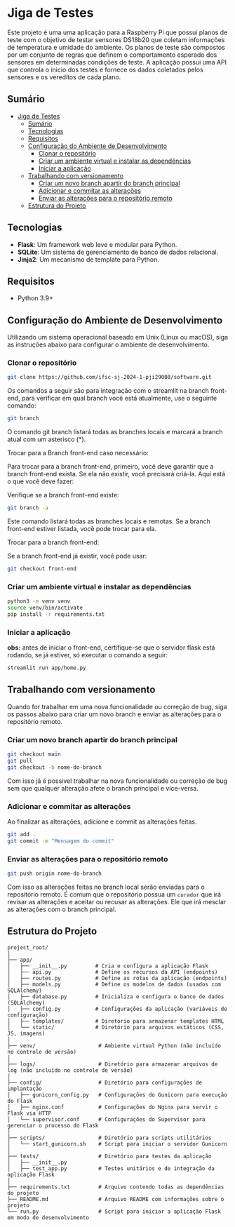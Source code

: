 # Jiga de Testes
Este projeto é uma uma aplicação para a Raspberry Pi que possui planos de teste com o objetivo de testar sensores DS18b20 que coletam informações de temperatura e umidade do ambiente. Os planos de teste são compostos por um conjunto de regras que definem o comportamento esperado dos sensores em determinadas condições de teste. A aplicação possui uma API que controla o inicio dos testes e fornece os dados coletados pelos sensores e os vereditos de cada plano.

## Sumário

- [Jiga de Testes](#jiga-de-testes)
  - [Sumário](#sumário)
  - [Tecnologias](#tecnologias)
  - [Requisitos](#requisitos)
  - [Configuração do Ambiente de Desenvolvimento](#configuração-do-ambiente-de-desenvolvimento)
    - [Clonar o repositório](#clonar-o-repositório)
    - [Criar um ambiente virtual e instalar as dependências](#criar-um-ambiente-virtual-e-instalar-as-dependências)
    - [Iniciar a aplicação](#iniciar-a-aplicação)
  - [Trabalhando com versionamento](#trabalhando-com-versionamento)
    - [Criar um novo branch apartir do branch principal](#criar-um-novo-branch-apartir-do-branch-principal)
    - [Adicionar e commitar as alterações](#adicionar-e-commitar-as-alterações)
    - [Enviar as alterações para o repositório remoto](#enviar-as-alterações-para-o-repositório-remoto)
  - [Estrutura do Projeto](#estrutura-do-projeto)


## Tecnologias

- **Flask**: Um framework web leve e modular para Python.
- **SQLite**: Um sistema de gerenciamento de banco de dados relacional.
- **Jinja2**: Um mecanismo de template para Python.

## Requisitos

- Python 3.9+

## Configuração do Ambiente de Desenvolvimento

Utilizando um sistema operacional baseado em Unix (Linux ou macOS), siga as instruções abaixo para configurar o ambiente de desenvolvimento.

### Clonar o repositório

```bash
git clone https://github.com/ifsc-sj-2024-1-pji29008/software.git
```

Os comandos a seguir são para integração com o streamlit na branch front-end, para verificar em qual branch você está atualmente, use o seguinte comando:

```bash
git branch
```
O comando git branch listará todas as branches locais e marcará a branch atual com um asterisco (*).

Trocar para a Branch front-end caso necessário:

Para trocar para a branch front-end, primeiro, você deve garantir que a branch front-end exista. Se ela não existir, você precisará criá-la. Aqui está o que você deve fazer:

Verifique se a branch front-end existe:

```bash
git branch -a
```
Este comando listará todas as branches locais e remotas. Se a branch front-end estiver listada, você pode trocar para ela.

Trocar para a branch front-end:

Se a branch front-end já existir, você pode usar:

```bash
git checkout front-end
```

### Criar um ambiente virtual e instalar as dependências

```bash
python3 -m venv venv
source venv/bin/activate
pip install -r requirements.txt
```

### Iniciar a aplicação

**obs:** antes de iniciar o front-end, certifique-se que o servidor flask está rodando, se já estiver, só executar o comando a seguir:

```bash
streamlit run app/home.py
```

## Trabalhando com versionamento
Quando for trabalhar em uma nova funcionalidade ou correção de bug, siga os passos abaixo para criar um novo branch e enviar as alterações para o repositório remoto.

### Criar um novo branch apartir do branch principal

```bash
git checkout main
git pull
git checkout -b nome-do-branch
```
Com isso já é possivel trabalhar na nova funcionalidade ou correção de bug sem que qualquer alteração afete o branch principal e vice-versa.

### Adicionar e commitar as alterações
Ao finalizar as alterações, adicione e commit as alterações feitas.

```bash
git add .
git commit -m "Mensagem do commit"
```

### Enviar as alterações para o repositório remoto

```bash
git push origin nome-do-branch
```
Com isso as alterações feitas no branch local serão enviadas para o repositório remoto. É comum que o repositório possua um `curador` que irá revisar as alterações e aceitar ou recusar as alterações. Ele que irá mesclar as alterações com o branch principal.


## Estrutura do Projeto

```
project_root/
│
├── app/
│   ├── __init__.py         # Cria e configura a aplicação Flask
│   ├── api.py              # Define os recursos da API (endpoints)
│   ├── routes.py           # Define as rotas da aplicação (endpoints)
│   ├── models.py           # Define os modelos de dados (usados com SQLAlchemy)
│   ├── database.py         # Inicializa e configura o banco de dados (SQLAlchemy)
│   ├── config.py           # Configurações da aplicação (variáveis de configuração)
│   ├── templates/          # Diretório para armazenar templates HTML
│   └── static/             # Diretório para arquivos estáticos (CSS, JS, imagens)
│
├── venv/                    # Ambiente virtual Python (não incluído no controle de versão)
│
├── logs/                    # Diretório para armazenar arquivos de log (não incluído no controle de versão)
│
├── config/                  # Diretório para configurações de implantação
│   ├── gunicorn_config.py   # Configurações do Gunicorn para execução do Flask
│   ├── nginx.conf           # Configurações do Nginx para servir o Flask via HTTP
│   └── supervisor.conf      # Configurações do Supervisor para gerenciar o processo do Flask
│
├── scripts/                 # Diretório para scripts utilitários
│   └── start_gunicorn.sh    # Script para iniciar o servidor Gunicorn
│
├── tests/                   # Diretório para testes da aplicação
│   ├── __init__.py
│   ├── test_app.py          # Testes unitários e de integração da aplicação Flask
│
├── requirements.txt         # Arquivo contendo todas as dependências do projeto
├── README.md                # Arquivo README com informações sobre o projeto
└── run.py                   # Script para iniciar a aplicação Flask em modo de desenvolvimento
